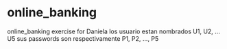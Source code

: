 # online_banking
online_banking exercise for Daniela
los usuario estan nombrados U1, U2, ... U5
sus passwords son  respectivamente P1, P2, ..., P5
